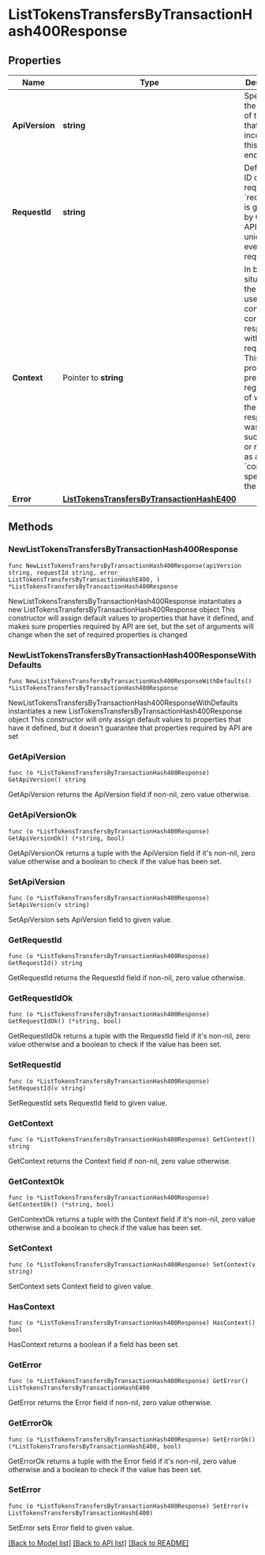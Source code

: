 # ListTokensTransfersByTransactionHash400Response

## Properties

Name | Type | Description | Notes
------------ | ------------- | ------------- | -------------
**ApiVersion** | **string** | Specifies the version of the API that incorporates this endpoint. | 
**RequestId** | **string** | Defines the ID of the request. The &#x60;requestId&#x60; is generated by Crypto APIs and it&#39;s unique for every request. | 
**Context** | Pointer to **string** | In batch situations the user can use the context to correlate responses with requests. This property is present regardless of whether the response was successful or returned as an error. &#x60;context&#x60; is specified by the user. | [optional] 
**Error** | [**ListTokensTransfersByTransactionHashE400**](ListTokensTransfersByTransactionHashE400.md) |  | 

## Methods

### NewListTokensTransfersByTransactionHash400Response

`func NewListTokensTransfersByTransactionHash400Response(apiVersion string, requestId string, error_ ListTokensTransfersByTransactionHashE400, ) *ListTokensTransfersByTransactionHash400Response`

NewListTokensTransfersByTransactionHash400Response instantiates a new ListTokensTransfersByTransactionHash400Response object
This constructor will assign default values to properties that have it defined,
and makes sure properties required by API are set, but the set of arguments
will change when the set of required properties is changed

### NewListTokensTransfersByTransactionHash400ResponseWithDefaults

`func NewListTokensTransfersByTransactionHash400ResponseWithDefaults() *ListTokensTransfersByTransactionHash400Response`

NewListTokensTransfersByTransactionHash400ResponseWithDefaults instantiates a new ListTokensTransfersByTransactionHash400Response object
This constructor will only assign default values to properties that have it defined,
but it doesn't guarantee that properties required by API are set

### GetApiVersion

`func (o *ListTokensTransfersByTransactionHash400Response) GetApiVersion() string`

GetApiVersion returns the ApiVersion field if non-nil, zero value otherwise.

### GetApiVersionOk

`func (o *ListTokensTransfersByTransactionHash400Response) GetApiVersionOk() (*string, bool)`

GetApiVersionOk returns a tuple with the ApiVersion field if it's non-nil, zero value otherwise
and a boolean to check if the value has been set.

### SetApiVersion

`func (o *ListTokensTransfersByTransactionHash400Response) SetApiVersion(v string)`

SetApiVersion sets ApiVersion field to given value.


### GetRequestId

`func (o *ListTokensTransfersByTransactionHash400Response) GetRequestId() string`

GetRequestId returns the RequestId field if non-nil, zero value otherwise.

### GetRequestIdOk

`func (o *ListTokensTransfersByTransactionHash400Response) GetRequestIdOk() (*string, bool)`

GetRequestIdOk returns a tuple with the RequestId field if it's non-nil, zero value otherwise
and a boolean to check if the value has been set.

### SetRequestId

`func (o *ListTokensTransfersByTransactionHash400Response) SetRequestId(v string)`

SetRequestId sets RequestId field to given value.


### GetContext

`func (o *ListTokensTransfersByTransactionHash400Response) GetContext() string`

GetContext returns the Context field if non-nil, zero value otherwise.

### GetContextOk

`func (o *ListTokensTransfersByTransactionHash400Response) GetContextOk() (*string, bool)`

GetContextOk returns a tuple with the Context field if it's non-nil, zero value otherwise
and a boolean to check if the value has been set.

### SetContext

`func (o *ListTokensTransfersByTransactionHash400Response) SetContext(v string)`

SetContext sets Context field to given value.

### HasContext

`func (o *ListTokensTransfersByTransactionHash400Response) HasContext() bool`

HasContext returns a boolean if a field has been set.

### GetError

`func (o *ListTokensTransfersByTransactionHash400Response) GetError() ListTokensTransfersByTransactionHashE400`

GetError returns the Error field if non-nil, zero value otherwise.

### GetErrorOk

`func (o *ListTokensTransfersByTransactionHash400Response) GetErrorOk() (*ListTokensTransfersByTransactionHashE400, bool)`

GetErrorOk returns a tuple with the Error field if it's non-nil, zero value otherwise
and a boolean to check if the value has been set.

### SetError

`func (o *ListTokensTransfersByTransactionHash400Response) SetError(v ListTokensTransfersByTransactionHashE400)`

SetError sets Error field to given value.



[[Back to Model list]](../README.md#documentation-for-models) [[Back to API list]](../README.md#documentation-for-api-endpoints) [[Back to README]](../README.md)


